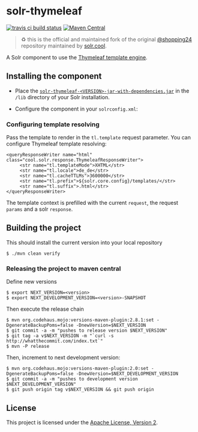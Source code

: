 # solr-thymeleaf

[![travis ci build status](https://travis-ci.org/solr-cool/solr-thymeleaf.png)](https://travis-ci.org/github/solr-cool/solr-thymeleaf)
[![Maven Central](https://img.shields.io/maven-central/v/cool.solr/solr-thymeleaf)](https://search.maven.org/artifact/cool.solr/solr-thymeleaf/)

> ♻️ this is the official and maintained fork of the original [@shopping24](https://github.com/shopping24) repository maintained by [solr.cool](https://solr.cool).

A Solr component to use the [Thymeleaf template engine](http://www.thymeleaf.org/).

## Installing the component

* Place the [`solr-thymeleaf-<VERSION>-jar-with-dependencies.jar`](https://github.com/shopping24/solr-thymeleaf/releases) in the `/lib` 
  directory of your Solr installation.
* Configure the component in your `solrconfig.xml`:

    <!-- html / thymeleaf response writer -->
    <queryResponseWriter name="html" class="com.s24.search.solr.response.ThymeleafResponseWriter" />

### Configuring template resolving

Pass the template to render in the `tl.template` request parameter. You can configure Thymeleaf template resolving:

    <queryResponseWriter name="html" class="cool.solr.response.ThymeleafResponseWriter">
         <str name="tl.templateMode">XHTML</str>
         <str name="tl.locale">de_de</str>
         <str name="tl.cacheTTLMs">3600000</str>
         <str name="tl.prefix">${solr.core.config}/templates/</str>
         <str name="tl.suffix">.html</str>
    </queryResponseWriter>

The template context is prefilled with the current `request`, the request `params` and a solr `response`.

## Building the project

This should install the current version into your local repository

    $ ./mvn clean verify

### Releasing the project to maven central
    
Define new versions
    
    $ export NEXT_VERSION=<version>
    $ export NEXT_DEVELOPMENT_VERSION=<version>-SNAPSHOT

Then execute the release chain

    $ mvn org.codehaus.mojo:versions-maven-plugin:2.8.1:set -DgenerateBackupPoms=false -DnewVersion=$NEXT_VERSION
    $ git commit -a -m "pushes to release version $NEXT_VERSION"
    $ git tag -a v$NEXT_VERSION -m "`curl -s http://whatthecommit.com/index.txt`"
    $ mvn -P release
    
Then, increment to next development version:
    
    $ mvn org.codehaus.mojo:versions-maven-plugin:2.0:set -DgenerateBackupPoms=false -DnewVersion=$NEXT_DEVELOPMENT_VERSION
    $ git commit -a -m "pushes to development version $NEXT_DEVELOPMENT_VERSION"
    $ git push origin tag v$NEXT_VERSION && git push origin
    
## License

This project is licensed under the [Apache License, Version 2](http://www.apache.org/licenses/LICENSE-2.0.html).
